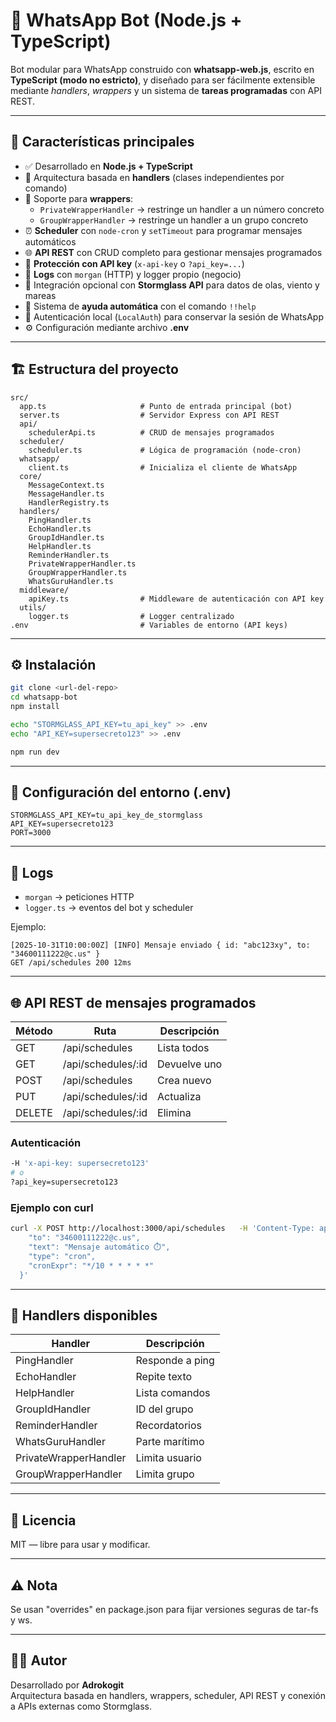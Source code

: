 # 🤖 WhatsApp Bot (Node.js + TypeScript)

Bot modular para WhatsApp construido con **whatsapp-web.js**, escrito en **TypeScript (modo no estricto)**, y diseñado para ser fácilmente extensible mediante _handlers_, _wrappers_ y un sistema de **tareas programadas** con API REST.

---

## 🚀 Características principales

- ✅ Desarrollado en **Node.js + TypeScript**
- 🧩 Arquitectura basada en **handlers** (clases independientes por comando)
- 🧱 Soporte para **wrappers**:
  - `PrivateWrapperHandler` → restringe un handler a un número concreto
  - `GroupWrapperHandler` → restringe un handler a un grupo concreto
- ⏰ **Scheduler** con `node-cron` y `setTimeout` para programar mensajes automáticos
- 🌐 **API REST** con CRUD completo para gestionar mensajes programados
- 🔑 **Protección con API key** (`x-api-key` o `?api_key=...`)
- 🧾 **Logs** con `morgan` (HTTP) y logger propio (negocio)
- 🌊 Integración opcional con **Stormglass API** para datos de olas, viento y mareas
- 💬 Sistema de **ayuda automática** con el comando `!!help`
- 🔐 Autenticación local (`LocalAuth`) para conservar la sesión de WhatsApp
- ⚙️ Configuración mediante archivo **.env**

---

## 🏗️ Estructura del proyecto

```
src/
  app.ts                     # Punto de entrada principal (bot)
  server.ts                  # Servidor Express con API REST
  api/
    schedulerApi.ts          # CRUD de mensajes programados
  scheduler/
    scheduler.ts             # Lógica de programación (node-cron)
  whatsapp/
    client.ts                # Inicializa el cliente de WhatsApp
  core/
    MessageContext.ts
    MessageHandler.ts
    HandlerRegistry.ts
  handlers/
    PingHandler.ts
    EchoHandler.ts
    GroupIdHandler.ts
    HelpHandler.ts
    ReminderHandler.ts
    PrivateWrapperHandler.ts
    GroupWrapperHandler.ts
    WhatsGuruHandler.ts
  middleware/
    apiKey.ts                # Middleware de autenticación con API key
  utils/
    logger.ts                # Logger centralizado
.env                         # Variables de entorno (API keys)
```

---

## ⚙️ Instalación

```bash
git clone <url-del-repo>
cd whatsapp-bot
npm install

echo "STORMGLASS_API_KEY=tu_api_key" >> .env
echo "API_KEY=supersecreto123" >> .env

npm run dev
```

---

## 🌊 Configuración del entorno (.env)

```
STORMGLASS_API_KEY=tu_api_key_de_stormglass
API_KEY=supersecreto123
PORT=3000
```

---

## 🧠 Logs

- `morgan` → peticiones HTTP
- `logger.ts` → eventos del bot y scheduler

Ejemplo:

```
[2025-10-31T10:00:00Z] [INFO] Mensaje enviado { id: "abc123xy", to: "34600111222@c.us" }
GET /api/schedules 200 12ms
```

---

## 🌐 API REST de mensajes programados

| Método | Ruta               | Descripción  |
| ------ | ------------------ | ------------ |
| GET    | /api/schedules     | Lista todos  |
| GET    | /api/schedules/:id | Devuelve uno |
| POST   | /api/schedules     | Crea nuevo   |
| PUT    | /api/schedules/:id | Actualiza    |
| DELETE | /api/schedules/:id | Elimina      |

### Autenticación

```bash
-H 'x-api-key: supersecreto123'
# o
?api_key=supersecreto123
```

### Ejemplo con curl

```bash
curl -X POST http://localhost:3000/api/schedules   -H 'Content-Type: application/json'   -H 'x-api-key: supersecreto123'   -d '{
    "to": "34600111222@c.us",
    "text": "Mensaje automático ⏱️",
    "type": "cron",
    "cronExpr": "*/10 * * * * *"
  }'
```

---

## 🧩 Handlers disponibles

| Handler               | Descripción     |
| --------------------- | --------------- |
| PingHandler           | Responde a ping |
| EchoHandler           | Repite texto    |
| HelpHandler           | Lista comandos  |
| GroupIdHandler        | ID del grupo    |
| ReminderHandler       | Recordatorios   |
| WhatsGuruHandler      | Parte marítimo  |
| PrivateWrapperHandler | Limita usuario  |
| GroupWrapperHandler   | Limita grupo    |

---

## 📜 Licencia

MIT — libre para usar y modificar.

---

## ⚠️ Nota

Se usan "overrides" en package.json para fijar versiones seguras de tar-fs y ws.

---

## 🧑‍💻 Autor

Desarrollado por **Adrokogit**  
Arquitectura basada en handlers, wrappers, scheduler, API REST y conexión a APIs externas como Stormglass.
